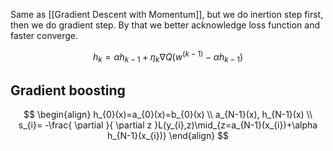 Same as [[Gradient Descent with Momentum]], but we do inertion step first, then we do gradient step. By that we better acknowledge loss function and faster converge. 

$$
h_{k}= \alpha h_{k-1} + \eta_{k}\nabla Q(w^{(k-1)}-\alpha h_{k-1})
$$

## Gradient boosting 
$$
\begin{align}
h_{0}(x)=a_{0}(x)=b_{0}(x) \\
a_{N-1}(x), h_{N-1}(x) \\
s_{i}= -\frac{ \partial  }{ \partial z }L(y_{i},z)\mid_{z=a_{N-1}(x_{i})+\alpha h_{N-1}(x_{i})} 
\end{align}
$$